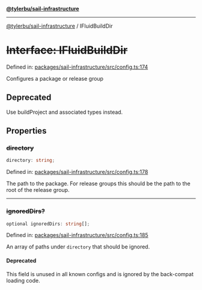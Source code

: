 [**@tylerbu/sail-infrastructure**](../README.md)

***

[@tylerbu/sail-infrastructure](../README.md) / IFluidBuildDir

# ~~Interface: IFluidBuildDir~~

Defined in: [packages/sail-infrastructure/src/config.ts:174](https://github.com/tylerbutler/tools-monorepo/blob/main/packages/sail-infrastructure/src/config.ts#L174)

Configures a package or release group

## Deprecated

Use buildProject and associated types instead.

## Properties

### ~~directory~~

```ts
directory: string;
```

Defined in: [packages/sail-infrastructure/src/config.ts:178](https://github.com/tylerbutler/tools-monorepo/blob/main/packages/sail-infrastructure/src/config.ts#L178)

The path to the package. For release groups this should be the path to the root of the release group.

***

### ~~ignoredDirs?~~

```ts
optional ignoredDirs: string[];
```

Defined in: [packages/sail-infrastructure/src/config.ts:185](https://github.com/tylerbutler/tools-monorepo/blob/main/packages/sail-infrastructure/src/config.ts#L185)

An array of paths under `directory` that should be ignored.

#### Deprecated

This field is unused in all known configs and is ignored by the back-compat loading code.
